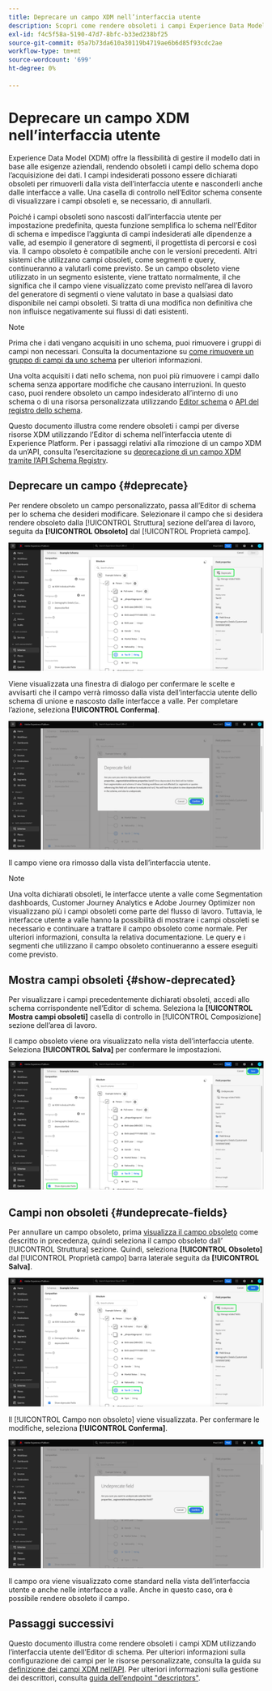 ```yaml
---
title: Deprecare un campo XDM nell’interfaccia utente
description: Scopri come rendere obsoleti i campi Experience Data Model (XDM) utilizzando l’Editor di schema in Experience Platform.
exl-id: f4c5f58a-5190-47d7-8bfc-b33ed238bf25
source-git-commit: 05a7b73da610a30119b4719ae6b6d85f93cdc2ae
workflow-type: tm+mt
source-wordcount: '699'
ht-degree: 0%

---
```


# Deprecare un campo XDM nell’interfaccia utente

Experience Data Model (XDM) offre la flessibilità di gestire il modello dati in base alle esigenze aziendali, rendendo obsoleti i campi dello schema dopo l’acquisizione dei dati. I campi indesiderati possono essere dichiarati obsoleti per rimuoverli dalla vista dell’interfaccia utente e nasconderli anche dalle interfacce a valle. Una casella di controllo nell’Editor schema consente di visualizzare i campi obsoleti e, se necessario, di annullarli.

Poiché i campi obsoleti sono nascosti dall’interfaccia utente per impostazione predefinita, questa funzione semplifica lo schema nell’Editor di schema e impedisce l’aggiunta di campi indesiderati alle dipendenze a valle, ad esempio il generatore di segmenti, il progettista di percorsi e così via. Il campo obsoleto è compatibile anche con le versioni precedenti. Altri sistemi che utilizzano campi obsoleti, come segmenti e query, continueranno a valutarli come previsto. Se un campo obsoleto viene utilizzato in un segmento esistente, viene trattato normalmente, il che significa che il campo viene visualizzato come previsto nell’area di lavoro del generatore di segmenti o viene valutato in base a qualsiasi dato disponibile nei campi obsoleti. Si tratta di una modifica non definitiva che non influisce negativamente sui flussi di dati esistenti.

>[!NOTE]
>
>Prima che i dati vengano acquisiti in uno schema, puoi rimuovere i gruppi di campi non necessari. Consulta la documentazione su [come rimuovere un gruppo di campi da uno schema](../ui/resources/schemas.md#remove-fields) per ulteriori informazioni.

Una volta acquisiti i dati nello schema, non puoi più rimuovere i campi dallo schema senza apportare modifiche che causano interruzioni. In questo caso, puoi rendere obsoleto un campo indesiderato all’interno di uno schema o di una risorsa personalizzata utilizzando [Editor schema](./create-schema-ui.md) o [API del registro dello schema](https://developer.adobe.com/experience-platform-apis/references/schema-registry/).

Questo documento illustra come rendere obsoleti i campi per diverse risorse XDM utilizzando l’Editor di schema nell’interfaccia utente di Experience Platform. Per i passaggi relativi alla rimozione di un campo XDM da un’API, consulta l’esercitazione su [deprecazione di un campo XDM tramite l’API Schema Registry](./field-deprecation-api.md).

## Deprecare un campo {#deprecate}

Per rendere obsoleto un campo personalizzato, passa all’Editor di schema per lo schema che desideri modificare. Selezionare il campo che si desidera rendere obsoleto dalla [!UICONTROL Struttura] sezione dell’area di lavoro, seguita da **[!UICONTROL Obsoleto]** dal [!UICONTROL Proprietà campo].

![Editor di schema con un campo selezionato ed evidenziato come obsoleto.](../images/tutorials/field-deprecation/deprecate-single-field.png)

Viene visualizzata una finestra di dialogo per confermare le scelte e avvisarti che il campo verrà rimosso dalla vista dell’interfaccia utente dello schema di unione e nascosto dalle interfacce a valle. Per completare l’azione, seleziona **[!UICONTROL Conferma]**.

![La finestra di dialogo Campo obsoleto con l’opzione Conferma evidenziata.](../images/tutorials/field-deprecation/deprecate-field-dialog.png)

Il campo viene ora rimosso dalla vista dell’interfaccia utente.

>[!NOTE]
>
>Una volta dichiarati obsoleti, le interfacce utente a valle come Segmentation dashboards, Customer Journey Analytics e Adobe Journey Optimizer non visualizzano più i campi obsoleti come parte del flusso di lavoro. Tuttavia, le interfacce utente a valle hanno la possibilità di mostrare i campi obsoleti se necessario e continuare a trattare il campo obsoleto come normale. Per ulteriori informazioni, consulta la relativa documentazione. Le query e i segmenti che utilizzano il campo obsoleto continueranno a essere eseguiti come previsto.

## Mostra campi obsoleti {#show-deprecated}

Per visualizzare i campi precedentemente dichiarati obsoleti, accedi allo schema corrispondente nell’Editor di schema. Seleziona la **[!UICONTROL Mostra campi obsoleti]** casella di controllo in [!UICONTROL Composizione] sezione dell’area di lavoro.

Il campo obsoleto viene ora visualizzato nella vista dell’interfaccia utente. Seleziona **[!UICONTROL Salva]** per confermare le impostazioni.

![Nell’Editor schema è selezionato un campo, sono evidenziati Mostra campi obsoleti e Salva.](../images/tutorials/field-deprecation/show-deprecated-fields.png)

## Campi non obsoleti {#undeprecate-fields}

Per annullare un campo obsoleto, prima [visualizza il campo obsoleto](#show-deprecated) come descritto in precedenza, quindi seleziona il campo obsoleto dall’ [!UICONTROL Struttura] sezione. Quindi, seleziona **[!UICONTROL Obsoleto]** dal [!UICONTROL Proprietà campo] barra laterale seguita da **[!UICONTROL Salva]**.

![Editor di schema con il campo obsoleto, Undeprecate e Save evidenziato.](../images/tutorials/field-deprecation/undeprecate-single-field.png)

Il [!UICONTROL Campo non obsoleto] viene visualizzata. Per confermare le modifiche, seleziona **[!UICONTROL Conferma]**.

![Il [!UICONTROL Campo non obsoleto] finestra di dialogo con Conferma evidenziata.](../images/tutorials/field-deprecation/undeprecate-field-dialog.png)

Il campo ora viene visualizzato come standard nella vista dell’interfaccia utente e anche nelle interfacce a valle. Anche in questo caso, ora è possibile rendere obsoleto il campo.

## Passaggi successivi

Questo documento illustra come rendere obsoleti i campi XDM utilizzando l’interfaccia utente dell’Editor di schema. Per ulteriori informazioni sulla configurazione dei campi per le risorse personalizzate, consulta la guida su [definizione dei campi XDM nell’API](./custom-fields-api.md). Per ulteriori informazioni sulla gestione dei descrittori, consulta [guida dell’endpoint &quot;descriptors&quot;](../api/descriptors.md).
